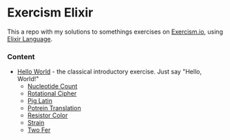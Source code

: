 # Exercism Elixir

This a repo with my solutions to somethings exercises on [Exercism.io](https://exercism.io), using [Elixir Language](https://https://elixir-lang.org/).

### Content

* [Hello World](https://github.com/DarkCode01/exercism-elixir/blob/develop/solutions/hello-world/hello_world.ex) - the classical introductory exercise. Just say "Hello, World!"
  * [Nucleotide Count](https://github.com/DarkCode01/exercism-elixir/blob/develop/solutions/hello-world/extras/nucleotide_count.ex)
  * [Rotational Cipher](https://github.com/DarkCode01/exercism-elixir/blob/develop/solutions/hello-world/extras/rotational_cipher.ex)
  * [Pig Latin](https://github.com/DarkCode01/exercism-elixir/blob/develop/solutions/hello-world/extras/pig_latin.ex)
  * [Potrein Translation](https://github.com/DarkCode01/exercism-elixir/blob/develop/solutions/hello-world/extras/potrein_translation.ex)
  * [Resistor Color](https://github.com/DarkCode01/exercism-elixir/blob/develop/solutions/hello-world/extras/resistor_color.ex)
  * [Strain](https://github.com/DarkCode01/exercism-elixir/blob/develop/solutions/hello-world/extras/strain.ex)
  * [Two Fer](https://github.com/DarkCode01/exercism-elixir/blob/develop/solutions/hello-world/extras/two_fer.ex)
